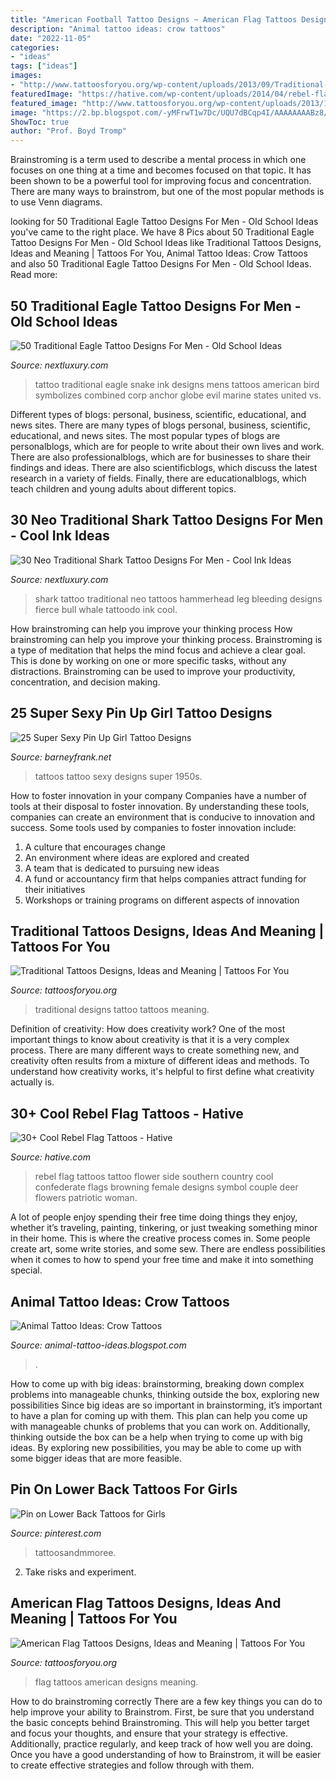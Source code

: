 ```yaml
---
title: "American Football Tattoo Designs ~ American Flag Tattoos Designs, Ideas And Meaning"
description: "Animal tattoo ideas: crow tattoos"
date: "2022-11-05"
categories:
- "ideas"
tags: ["ideas"]
images:
- "http://www.tattoosforyou.org/wp-content/uploads/2013/09/Traditional-Tattoo-Designs.jpg"
featuredImage: "https://hative.com/wp-content/uploads/2014/04/rebel-flag-tattoos/7-rebel-flag-flower-side-tattoo.jpg"
featured_image: "http://www.tattoosforyou.org/wp-content/uploads/2013/11/American-Flag-Tattoos-709x1024.jpg"
image: "https://2.bp.blogspot.com/-yMFrwT1w7Dc/UQU7dBCqp4I/AAAAAAAABz8/6L8id6trkMw/s1600/crow_tattoo_19.jpg"
ShowToc: true
author: "Prof. Boyd Tromp"
---
```



Brainstroming is a term used to describe a mental process in which one focuses on one thing at a time and becomes focused on that topic. It has been shown to be a powerful tool for improving focus and concentration. There are many ways to brainstrom, but one of the most popular methods is to use Venn diagrams.

	

		
looking for 50 Traditional Eagle Tattoo Designs For Men - Old School Ideas you've came to the right place. We have 8 Pics about 50 Traditional Eagle Tattoo Designs For Men - Old School Ideas like Traditional Tattoos Designs, Ideas and Meaning | Tattoos For You, Animal Tattoo Ideas: Crow Tattoos and also 50 Traditional Eagle Tattoo Designs For Men - Old School Ideas. Read more:
		
    
## 50 Traditional Eagle Tattoo Designs For Men - Old School Ideas

<img loading=lazy src="http://nextluxury.com/wp-content/uploads/black-ink-traditional-eagle-with-snake-mens-tattoo-ideas.jpg" onerror="this.onerror=null;this.src='https://tse3.mm.bing.net/th?id=OIP.irWhyYs5-T3TpQfilPaFsgHaLH&amp;pid=15.1';" alt="50 Traditional Eagle Tattoo Designs For Men - Old School Ideas">

_Source: nextluxury.com_

>tattoo traditional eagle snake ink designs mens tattoos american bird symbolizes combined corp anchor globe evil marine states united vs. 

	

Different types of blogs: personal, business, scientific, educational, and news sites.
There are many types of blogs personal, business, scientific, educational, and news sites. The most popular types of blogs are personalblogs, which are for people to write about their own lives and work. There are also professionalblogs, which are for businesses to share their findings and ideas. There are also scientificblogs, which discuss the latest research in a variety of fields. Finally, there are educationalblogs, which teach children and young adults about different topics.

    
## 30 Neo Traditional Shark Tattoo Designs For Men - Cool Ink Ideas

<img loading=lazy src="http://nextluxury.com/wp-content/uploads/guys-neo-traditional-shark-tattoos.jpg" onerror="this.onerror=null;this.src='https://tse1.mm.bing.net/th?id=OIP.THpZvcJxx6AlTEjNz3HIfwHaJ4&amp;pid=15.1';" alt="30 Neo Traditional Shark Tattoo Designs For Men - Cool Ink Ideas">

_Source: nextluxury.com_

>shark tattoo traditional neo tattoos hammerhead leg bleeding designs fierce bull whale tattoodo ink cool. 

	

How brainstroming can help you improve your thinking process
How brainstroming can help you improve your thinking process. Brainstroming is a type of meditation that helps the mind focus and achieve a clear goal. This is done by working on one or more specific tasks, without any distractions. Brainstroming can be used to improve your productivity, concentration, and decision making.

    
## 25 Super Sexy Pin Up Girl Tattoo Designs

<img loading=lazy src="http://www.barneyfrank.net/wp-content/uploads/2014/01/sexy-pin-up-girl-tattoos.jpg" onerror="this.onerror=null;this.src='https://tse1.mm.bing.net/th?id=OIP.iyhIkzsR33LeNRuJ8sz6qAHaK_&amp;pid=15.1';" alt="25 Super Sexy Pin Up Girl Tattoo Designs">

_Source: barneyfrank.net_

>tattoos tattoo sexy designs super 1950s. 

	

How to foster innovation in your company
Companies have a number of tools at their disposal to foster innovation. By understanding these tools, companies can create an environment that is conducive to innovation and success. 
Some tools used by companies to foster innovation include: 

1. A culture that encourages change 
2. An environment where ideas are explored and created 
3. A team that is dedicated to pursuing new ideas 
4. A fund or accountancy firm that helps companies attract funding for their initiatives 
5. Workshops or training programs on different aspects of innovation 

    
## Traditional Tattoos Designs, Ideas And Meaning | Tattoos For You

<img loading=lazy src="http://www.tattoosforyou.org/wp-content/uploads/2013/09/Traditional-Tattoo-Designs.jpg" onerror="this.onerror=null;this.src='https://tse4.mm.bing.net/th?id=OIP.7s1q7SYMB649yRVXxD6YnAHaJ3&amp;pid=15.1';" alt="Traditional Tattoos Designs, Ideas and Meaning | Tattoos For You">

_Source: tattoosforyou.org_

>traditional designs tattoo tattoos meaning. 

	

Definition of creativity: How does creativity work?
One of the most important things to know about creativity is that it is a very complex process. There are many different ways to create something new, and creativity often results from a mixture of different ideas and methods. To understand how creativity works, it's helpful to first define what creativity actually is.

    
## 30+ Cool Rebel Flag Tattoos - Hative

<img loading=lazy src="https://hative.com/wp-content/uploads/2014/04/rebel-flag-tattoos/7-rebel-flag-flower-side-tattoo.jpg" onerror="this.onerror=null;this.src='https://tse4.mm.bing.net/th?id=OIP.I3zTjFQEpduemQ449TiObwHaJ4&amp;pid=15.1';" alt="30+ Cool Rebel Flag Tattoos - Hative">

_Source: hative.com_

>rebel flag tattoos tattoo flower side southern country cool confederate flags browning female designs symbol couple deer flowers patriotic woman. 

	

A lot of people enjoy spending their free time doing things they enjoy, whether it’s traveling, painting, tinkering, or just tweaking something minor in their home. This is where the creative process comes in. Some people create art, some write stories, and some sew. There are endless possibilities when it comes to how to spend your free time and make it into something special.

    
## Animal Tattoo Ideas: Crow Tattoos

<img loading=lazy src="https://2.bp.blogspot.com/-yMFrwT1w7Dc/UQU7dBCqp4I/AAAAAAAABz8/6L8id6trkMw/s1600/crow_tattoo_19.jpg" onerror="this.onerror=null;this.src='https://tse1.mm.bing.net/th?id=OIP.z2Gc7UEi35jIHNvgg3932gAAAA&amp;pid=15.1';" alt="Animal Tattoo Ideas: Crow Tattoos">

_Source: animal-tattoo-ideas.blogspot.com_

>. 

	

How to come up with big ideas: brainstorming, breaking down complex problems into manageable chunks, thinking outside the box, exploring new possibilities
Since big ideas are so important in brainstorming, it’s important to have a plan for coming up with them. This plan can help you come up with manageable chunks of problems that you can work on. Additionally, thinking outside the box can be a help when trying to come up with big ideas. By exploring new possibilities, you may be able to come up with some bigger ideas that are more feasible.

    
## Pin On Lower Back Tattoos For Girls

<img loading=lazy src="https://i.pinimg.com/736x/f7/29/cf/f729cf677246d1892b7fe3c90ac10c5e.jpg" onerror="this.onerror=null;this.src='https://tse3.mm.bing.net/th?id=OIP.5AJcmXmk8rnMYUiVdXMT9AHaKb&amp;pid=15.1';" alt="Pin on Lower Back Tattoos for Girls">

_Source: pinterest.com_

>tattoosandmmoree. 

	

2. Take risks and experiment.

    
## American Flag Tattoos Designs, Ideas And Meaning | Tattoos For You

<img loading=lazy src="http://www.tattoosforyou.org/wp-content/uploads/2013/11/American-Flag-Tattoos-709x1024.jpg" onerror="this.onerror=null;this.src='https://tse3.mm.bing.net/th?id=OIP.1-x-eLWxqNv5hsy3i7JWJAHaKs&amp;pid=15.1';" alt="American Flag Tattoos Designs, Ideas and Meaning | Tattoos For You">

_Source: tattoosforyou.org_

>flag tattoos american designs meaning. 

	

How to do brainstroming correctly
There are a few key things you can do to help improve your ability to Brainstrom. First, be sure that you understand the basic concepts behind Brainstroming. This will help you better target and focus your thoughts, and ensure that your strategy is effective. Additionally, practice regularly, and keep track of how well you are doing. Once you have a good understanding of how to Brainstrom, it will be easier to create effective strategies and follow through with them.

